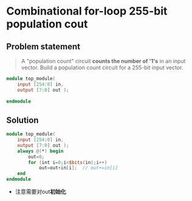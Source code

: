 # Combinational for-loop 255-bit population cout

## Problem statement

> A "population count" circuit **counts the number of '1's** in an input vector. Build a population count circuit for a 255-bit input vector.

```verilog
module top_module( 
    input [254:0] in,
    output [7:0] out );
	
endmodule
```

## Solution

```verilog
module top_module( 
    input [254:0] in,
    output [7:0] out );
    always @(*) begin
        out=0;
        for (int i=0;i<$bits(in);i++)
            out=out+in[i];	// out+=in[i]
    end
endmodule
```

* 注意需要对out**初始化**